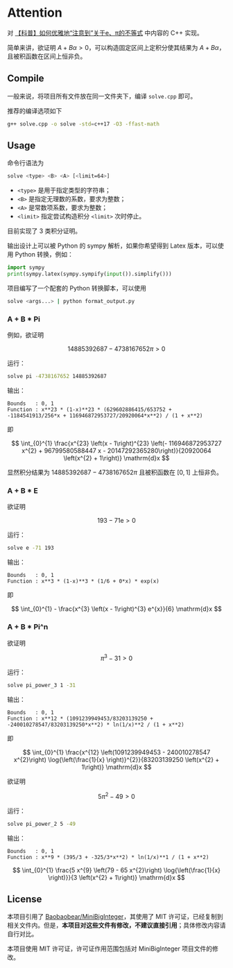 # Attention

对 [【科普】如何优雅地“注意到”关于e、π的不等式](https://zhuanlan.zhihu.com/p/669285539) 中内容的 C++ 实现。

简单来讲，欲证明 $A + B\alpha\gt 0$，可以构造固定区间上定积分使其结果为 $A + B\alpha$，且被积函数在区间上恒非负。

## Compile

一般来说，将项目所有文件放在同一文件夹下，编译 `solve.cpp` 即可。

推荐的编译选项如下

```bash
g++ solve.cpp -o solve -std=c++17 -O3 -ffast-math
```

## Usage

命令行语法为

```bash
solve <type> <B> <A> [<limit=64>]
```

+ `<type>` 是用于指定类型的字符串；
+ `<B>` 是指定无理数的系数，要求为整数；
+ `<A>` 是常数项系数，要求为整数；
+ `<limit>` 指定尝试构造积分 `<limit>` 次时停止。

目前实现了 $3$ 类积分证明。

输出设计上可以被 Python 的 sympy 解析，如果你希望得到 Latex 版本，可以使用 Python 转换，例如：

```python
import sympy
print(sympy.latex(sympy.sympify(input()).simplify()))
```

项目编写了一个配套的 Python 转换脚本，可以使用

```bash
solve <args...> | python format_output.py
```

### A + B * Pi

例如，欲证明

$$
14885392687-4738167652\pi\gt 0
$$

运行：

```bash
solve pi -4738167652 14885392687
```

输出：

```text
Bounds   : 0, 1
Function : x**23 * (1-x)**23 * (629602886415/653752 + -1184541913/256*x + 116946872953727/20920064*x**2) / (1 + x**2)
```

即

$$
\int_{0}^{1} \frac{x^{23} \left(x - 1\right)^{23} \left(- 116946872953727 x^{2} + 96799580588447 x - 20147292365280\right)}{20920064 \left(x^{2} + 1\right)} \mathrm{d}x
$$

显然积分结果为 $14885392687-4738167652\pi$ 且被积函数在 $[0,1]$ 上恒非负。

### A + B * E

欲证明

$$
193-71\mathrm{e}\gt 0
$$

运行：

```bash
solve e -71 193
```

输出：

```text
Bounds   : 0, 1
Function : x**3 * (1-x)**3 * (1/6 + 0*x) * exp(x)
```

即

$$
\int_{0}^{1} - \frac{x^{3} \left(x - 1\right)^{3} e^{x}}{6} \mathrm{d}x
$$

### A + B * Pi^n

欲证明

$$
\pi^{3}-31\gt 0
$$

运行：

```bash
solve pi_power_3 1 -31
```

输出：

```text
Bounds   : 0, 1
Function : x**12 * (1091239949453/83203139250 + -240010278547/83203139250*x**2) * ln(1/x)**2 / (1 + x**2)
```

即

$$
\int_{0}^{1} \frac{x^{12} \left(1091239949453 - 240010278547 x^{2}\right) \log{\left(\frac{1}{x} \right)}^{2}}{83203139250 \left(x^{2} + 1\right)} \mathrm{d}x
$$

欲证明

$$
5\pi^{2}-49\gt 0
$$

运行：

```bash
solve pi_power_2 5 -49
```

输出：

```text
Bounds   : 0, 1
Function : x**9 * (395/3 + -325/3*x**2) * ln(1/x)**1 / (1 + x**2)
```

$$
\int_{0}^{1} \frac{5 x^{9} \left(79 - 65 x^{2}\right) \log{\left(\frac{1}{x} \right)}}{3 \left(x^{2} + 1\right)} \mathrm{d}x
$$

## License

本项目引用了 [Baobaobear/MiniBigInteger](https://github.com/Baobaobear/MiniBigInteger)，其使用了 MIT 许可证，已经复制到相关文件内。但是，**本项目对这些文件有修改，不建议直接引用**；具体修改内容请自行对比。

本项目使用 MIT 许可证，许可证作用范围包括对 MiniBigInteger 项目文件的修改。

